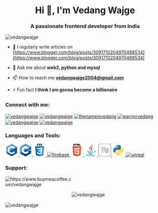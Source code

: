 <h1 align="center">Hi 👋, I'm Vedang Wajge</h1>
<h3 align="center">A passionate frontend developer from India</h3>

<p align="left"> <img src="https://komarev.com/ghpvc/?username=vedangwajge&label=Profile%20views&color=0e75b6&style=flat" alt="vedangwajge" /> </p>

- 📝 I regularly write articles on [https://www.blogger.com/blog/posts/3091710204970488534](https://www.blogger.com/blog/posts/3091710204970488534)

- 💬 Ask me about **web2, python and mysql**

- 📫 How to reach me **vedangwajge2004@gmail.com**

- ⚡ Fun fact **I think I am gonna become a billionaire**

<h3 align="left">Connect with me:</h3>
<p align="left">
<a href="https://www.linkedin.com/in/vedang-wajge/" target="blank"><img align="center" src="https://raw.githubusercontent.com/rahuldkjain/github-profile-readme-generator/master/src/images/icons/Social/linked-in-alt.svg" alt="vedangwajge" height="30" width="40" /></a>
<a href="https://fb.com/vedangwajge.1" target="blank"><img align="center" src="https://raw.githubusercontent.com/rahuldkjain/github-profile-readme-generator/master/src/images/icons/Social/facebook.svg" alt="vedangwajge" height="30" width="40" /></a>
<a href="https://instagram.com/thenameisvedang" target="blank"><img align="center" src="https://raw.githubusercontent.com/rahuldkjain/github-profile-readme-generator/master/src/images/icons/Social/instagram.svg" alt="thenameisvedang" height="30" width="40" /></a>
<a href="https://www.youtube.com/c/warriorvedang](https://www.youtube.com/channel/UCETBEsKwbPlA_43Ed4R5jqw" target="blank"><img align="center" src="https://raw.githubusercontent.com/rahuldkjain/github-profile-readme-generator/master/src/images/icons/Social/youtube.svg" alt="warriorvedang" height="30" width="40" /></a>
<a href="https://www.hackerrank.com/vedangwajge" target="blank"><img align="center" src="https://raw.githubusercontent.com/rahuldkjain/github-profile-readme-generator/master/src/images/icons/Social/hackerrank.svg" alt="vedangwajge" height="30" width="40" /></a>
<a href="https://www.leetcode.com/vedangwajge" target="blank"><img align="center" src="https://raw.githubusercontent.com/rahuldkjain/github-profile-readme-generator/master/src/images/icons/Social/leet-code.svg" alt="vedangwajge" height="30" width="40" /></a>
</p>

<h3 align="left">Languages and Tools:</h3>
<p align="left"> <a href="https://www.cprogramming.com/" target="_blank" rel="noreferrer"> <img src="https://raw.githubusercontent.com/devicons/devicon/master/icons/c/c-original.svg" alt="c" width="40" height="40"/> </a> <a href="https://www.w3schools.com/cpp/" target="_blank" rel="noreferrer"> <img src="https://raw.githubusercontent.com/devicons/devicon/master/icons/cplusplus/cplusplus-original.svg" alt="cplusplus" width="40" height="40"/> </a> <a href="https://www.w3schools.com/css/" target="_blank" rel="noreferrer"> <img src="https://raw.githubusercontent.com/devicons/devicon/master/icons/css3/css3-original-wordmark.svg" alt="css3" width="40" height="40"/> </a> <a href="https://firebase.google.com/" target="_blank" rel="noreferrer"> <img src="https://www.vectorlogo.zone/logos/firebase/firebase-icon.svg" alt="firebase" width="40" height="40"/> </a> <a href="https://www.w3.org/html/" target="_blank" rel="noreferrer"> <img src="https://raw.githubusercontent.com/devicons/devicon/master/icons/html5/html5-original-wordmark.svg" alt="html5" width="40" height="40"/> </a> <a href="https://www.java.com" target="_blank" rel="noreferrer"> <img src="https://raw.githubusercontent.com/devicons/devicon/master/icons/java/java-original.svg" alt="java" width="40" height="40"/> </a> <a href="https://www.photoshop.com/en" target="_blank" rel="noreferrer"> <img src="https://raw.githubusercontent.com/devicons/devicon/master/icons/photoshop/photoshop-line.svg" alt="photoshop" width="40" height="40"/> </a> <a href="https://www.python.org" target="_blank" rel="noreferrer"> <img src="https://raw.githubusercontent.com/devicons/devicon/master/icons/python/python-original.svg" alt="python" width="40" height="40"/> </a> <a href="https://unrealengine.com/" target="_blank" rel="noreferrer"> <img src="https://raw.githubusercontent.com/kenangundogan/fontisto/036b7eca71aab1bef8e6a0518f7329f13ed62f6b/icons/svg/brand/unreal-engine.svg" alt="unreal" width="40" height="40"/> </a> </p>

<h3 align="left">Support:</h3>
<p><a href="https://www.buymeacoffee.com/https://www.buymeacoffee.com/vedangwajge"> <img align="left" src="https://cdn.buymeacoffee.com/buttons/v2/default-yellow.png" height="50" width="210" alt="https://www.buymeacoffee.com/vedangwajge" /></a></p><br><br>

<p><img align="center" src="https://github-readme-stats.vercel.app/api/top-langs?username=vedangwajge&show_icons=true&locale=en&layout=compact" alt="vedangwajge" /></p>

<p><img align="center" src="https://github-readme-streak-stats.herokuapp.com/?user=vedangwajge&" alt="vedangwajge" /></p>
